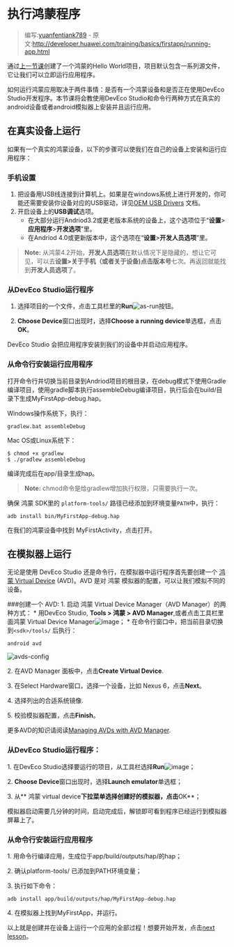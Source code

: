# 执行鸿蒙程序

> 编写:[yuanfentiank789](https://github.com/yuanfentiank789) - 原文:<http://developer.huawei.com/training/basics/firstapp/running-app.html>

通过[上一节课](creating-project.html)创建了一个鸿蒙的Hello World项目，项目默认包含一系列源文件，它让我们可以立即运行应用程序。

如何运行鸿蒙应用取决于两件事情：是否有一个鸿蒙设备和是否正在使用DevEco Studio开发程序。本节课将会教使用DevEco Studio和命令行两种方式在真实的android设备或者android模拟器上安装并且运行应用。

## 在真实设备上运行

如果有一个真实的鸿蒙设备，以下的步骤可以使我们在自己的设备上安装和运行应用程序：

### 手机设置

1. 把设备用USB线连接到计算机上。如果是在windows系统上进行开发的，你可能还需要安装你设备对应的USB驱动，详见[OEM USB Drivers](http://developer.huawei.com/tools/extras/oem-usb.html) 文档。
2. 开启设备上的**USB调试**选项。
    * 在大部分运行Andriod3.2或更老版本系统的设备上，这个选项位于“**设置**>**应用程序**>**开发选项**”里。
    * 在Andriod 4.0或更新版本中，这个选项在“**设置**>**开发人员选项**”里。

> **Note:** 从鸿蒙4.2开始，**开发人员选项**在默认情况下是隐藏的，想让它可见，可以去**设置>关于手机（或者关于设备)**点击**版本号**七次。再返回就能找到**开发人员选项**了。

### 从DevEco Studio运行程序

1. 选择项目的一个文件，点击工具栏里的**Run**![as-run](as-run.png)按钮。

2. **Choose Device**窗口出现时，选择**Choose a running device**单选框，点击**OK**。

DevEco Studio 会把应用程序安装到我们的设备中并启动应用程序。

### 从命令行安装运行应用程序

打开命令行并切换当前目录到Andriod项目的根目录，在debug模式下使用Gradle编译项目，使用gradle脚本执行assembleDebug编译项目，执行后会在build/目录下生成MyFirstApp-debug.hap。

Windows操作系统下，执行：

```
gradlew.bat assembleDebug
```

Mac OS或Linux系统下：

```
$ chmod +x gradlew
$ ./gradlew assembleDebug
```

编译完成后在app/目录生成hap。

> **Note:** chmod命令是给gradlew增加执行权限，只需要执行一次。

确保 鸿蒙 SDK里的 `platform-tools/` 路径已经添加到环境变量`PATH`中，执行：

```
adb install bin/MyFirstApp-debug.hap
```

在我们的鸿蒙设备中找到 MyFirstActivity，点击打开。

## 在模拟器上运行

无论是使用 DevEco Studio 还是命令行，在模拟器中运行程序首先要创建一个 [鸿蒙 Virtual Device](http://developer.huawei.com/tools/devices/index.html) (AVD)。AVD 是对 鸿蒙 模拟器的配置，可以让我们模拟不同的设备。

###创建一个 AVD:
1\. 启动 鸿蒙 Virtual Device Manager（AVD Manager）的两种方式：
    * 用DevEco Studio, **Tools > 鸿蒙 > AVD Manager**,或者点击工具栏里面鸿蒙 Virtual Device Manager![image](avd-manager-studio.png)；
    * 在命令行窗口中，把当前目录切换到`<sdk>/tools/` 后执行：
```
android avd
```
![avds-config](studio-avdmgr-firstscreen.png)

2\. 在AVD Manager 面板中，点击**Create Virtual Device**.

3\. 在Select Hardware窗口，选择一个设备，比如 Nexus 6，点击**Next**。

4\. 选择列出的合适系统镜像.

5\. 校验模拟器配置，点击**Finish**。

更多AVD的知识请阅读[Managing AVDs with AVD Manager](http://developer.huawei.com/tools/devices/managing-avds.html).

### 从DevEco Studio运行程序：

1\. 在DevEco Studio选择要运行的项目，从工具栏选择**Run**![image](as-run.png)；

2\. **Choose Device**窗口出现时，选择**Launch emulator**单选框；

3\. 从** 鸿蒙 virtual device**下拉菜单选择创建好的模拟器，点击**OK**；

模拟器启动需要几分钟的时间，启动完成后，解锁即可看到程序已经运行到模拟器屏幕上了。

### 从命令行安装运行应用程序

1\. 用命令行编译应用，生成位于app/build/outputs/hap/的hap；

2\. 确认platform-tools/ 已添加到PATH环境变量；

3\. 执行如下命令：

```
adb install app/build/outputs/hap/MyFirstApp-debug.hap
```
4\. 在模拟器上找到MyFirstApp，并运行。

以上就是创建并在设备上运行一个应用的全部过程！想要开始开发，点击[next lesson](building-ui.html)。
